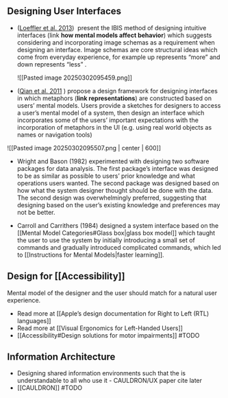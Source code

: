 ## Designing User Interfaces

- ([Loeffler et al. 2013](https://joernhurtienne.com/Publications_files/BHCI_IBIS_final.pdf))  present the IBIS method of designing intuitive interfaces (link **how mental models affect behavior**) which suggests considering and incorporating image schemas as a requirement when designing an interface. Image schemas are core structural ideas which come from everyday experience, for example up represents “more” and down represents “less” . 

  ![[Pasted image 20250302095459.png]]

- ([Qian et al. 2011](https://dl.acm.org/doi/pdf/10.1145/2087756.2087780?casa_token=wOwcaeicenAAAAAA:gThogt4s8sDP2anRtF17_hGTfJ4Aum2j2K0uc4j6A7Rg5kpRJsHT_tJILFzPTX6NUvwBqsnCe5-w) ) propose a design framework for designing interfaces in which metaphors (**link representations**) are constructed based on users’ mental models. Users provide a sketches for designers to access a user’s mental model of a system, then design an interface which incorporates some of the users’ important expectations with the incorporation of metaphors in the UI (e.g. using real world objects as names or navigation tools)

![[Pasted image 20250302095507.png | center | 600]]
  
- Wright and Bason (1982) experimented with designing two software packages for data analysis. The first package’s interface was designed to be as similar as possible to users’ prior knowledge and what operations users wanted. The second package was designed based on how what the system designer thought should be done with the data. The second design was overwhelmingly preferred, suggesting that designing based on the user’s existing knowledge and preferences may not be better.

- Carroll and Carrithers (1984) designed a system interface based on the [[Mental Model Categories#Glass box|glass box model]] which taught the user to use the system by initially introducing a small set of commands and gradually introduced complicated commands, which led to [[Instructions for Mental Models|faster learning]].

## Design for [[Accessibility]]

Mental model of the designer and the user should match for a natural user experience. 

- Read more at [[Apple’s design documentation for Right to Left (RTL) languages]]
- Read more at [[Visual Ergonomics for Left-Handed Users]]
- [[Accessibility#Design solutions for motor impairments]] #TODO 



## Information Architecture

- Designing shared information environments such that the is understandable to all who use it - CAULDRON/UX paper cite later
- [[CAULDRON]] #TODO

